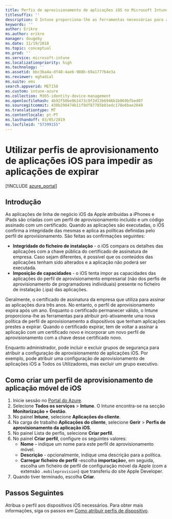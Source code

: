 ```yaml
---
title: Perfis de aprovisionamento de aplicações iOS no Microsoft Intune
titlesuffix: ''
description: O Intune proporciona-lhe as ferramentas necessárias para atribuir proativamente um novo perfil de aprovisionamento a dispositivos que tenham aplicações prestes a expirar.
keywords: ''
author: Erikre
ms.author: erikre
manager: dougeby
ms.date: 11/19/2018
ms.topic: conceptual
ms.prod: ''
ms.service: microsoft-intune
ms.localizationpriority: high
ms.technology: ''
ms.assetid: bbc3ba4a-df48-4aeb-988b-69a177764e3a
ms.reviewer: mghadial
ms.suite: ems
search.appverid: MET150
ms.custom: intune-azure
ms.collection: M365-identity-device-management
ms.openlocfilehash: 4b92f50be9b1473c9f2d13b6946b1b069bfbed07
ms.sourcegitcommit: 430b290474b11f9df87785b01edc178e6bae2049
ms.translationtype: MT
ms.contentlocale: pt-PT
ms.lasthandoff: 03/05/2019
ms.locfileid: "57399155"
---
```

# <a name="use-ios-app-provisioning-profiles-to-prevent-your-apps-from-expiring"></a>Utilizar perfis de aprovisionamento de aplicações iOS para impedir as aplicações de expirar

[!INCLUDE [azure_portal](./includes/azure_portal.md)]

## <a name="introduction"></a>Introdução

As aplicações de linha de negócio iOS da Apple atribuídas a iPhones e iPads são criadas com um perfil de aprovisionamento incluído e um código assinado com um certificado. Quando as aplicações são executadas, o iOS confirma a integridade das mesmas e aplica as políticas definidas pelo perfil de aprovisionamento. São feitas as confirmações seguintes:

- **Integridade do ficheiro de instalação** - o iOS compara os detalhes das aplicações com a chave pública do certificado de assinatura de empresa. Caso sejam diferentes, é possível que os conteúdos das aplicações tenham sido alterados e a aplicação não poderá ser executada.
- **Imposição de capacidades** - o iOS tenta impor as capacidades das aplicações do perfil de aprovisionamento empresarial (não dos perfis de aprovisionamento de programadores individuais) presente no ficheiro de instalação (.ipa) das aplicações.


Geralmente, o certificado de assinatura da empresa que utiliza para assinar as aplicações dura três anos. No entanto, o perfil de aprovisionamento expira após um ano. Enquanto o certificado permanecer válido, o Intune proporciona-lhe as ferramentas para atribuir pró-ativamente uma nova política de perfil de aprovisionamento a dispositivos que tenham aplicações prestes a expirar.
Quando o certificado expirar, tem de voltar a assinar a aplicação com um certificado novo e incorporar um novo perfil de aprovisionamento com a chave desse certificado novo.

Enquanto administrador, pode incluir e excluir grupos de segurança para atribuir a configuração de aprovisionamento de aplicações iOS. Por exemplo, pode atribuir uma configuração de aprovisionamento de aplicações iOS a Todos os Utilizadores, mas excluir um grupo executivo.

## <a name="how-to-create-an-ios-mobile-app-provisioning-profile"></a>Como criar um perfil de aprovisionamento de aplicação móvel de iOS

1. Inicie sessão no [Portal do Azure](https://portal.azure.com).
2. Selecione **Todos os serviços** > **Intune**. O Intune encontra-se na secção **Monitorização + Gestão**.
3. No painel **Intune**, selecione **Aplicações do cliente**.
1.  Na carga de trabalho **Aplicações do cliente**, selecione **Gerir** > **Perfis de aprovisionamento da aplicação iOS**.
2.  No painel Lista de perfis, selecione **Criar perfil**.
3. No painel **Criar perfil**, configure os seguintes valores:
    - **Nome** – indique um nome para este perfil de aprovisionamento móvel.
    - **Descrição** - opcionalmente, indique uma descrição para a política.
    - **Carregar ficheiro de perfil** -escolha **importação**e, em seguida, escolha um ficheiro de perfil de configuração móvel da Apple (com a extensão `.mobileprovision`) que transferiu do site Apple Developer.
4. Quando tiver terminado, escolha **Criar**.

## <a name="next-steps"></a>Passos Seguintes

Atribua o perfil aos dispositivos iOS necessários. Para obter mais informações, siga os passos em [Como atribuir perfis de dispositivo](device-profile-assign.md).
